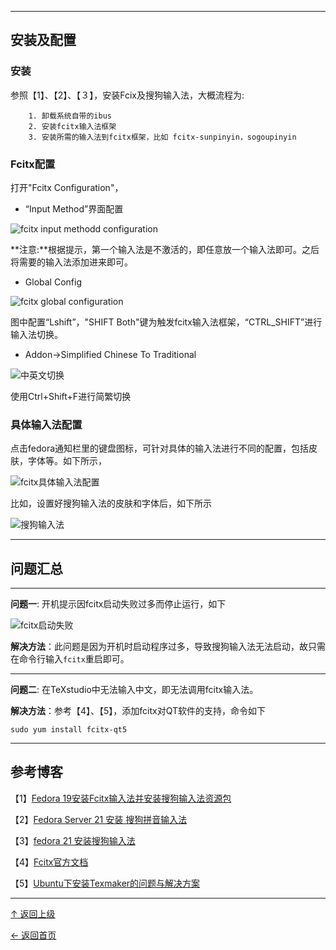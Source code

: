 
---
## 安装及配置
### 安装
参照【1】、【2】、【３】，安装Fcix及搜狗输入法，大概流程为:

        1. 卸载系统自带的ibus
        2. 安装fcitx输入法框架
        3. 安装所需的输入法到fcitx框架，比如 fcitx-sunpinyin，sogoupinyin


### Fcitx配置
打开"Fcitx Configuration"，

+ “Input Method”界面配置

![fcitx input methodd configuration](http://img.blog.csdn.net/20160205133656975)

**注意:**根据提示，第一个输入法是不激活的，即任意放一个输入法即可。之后将需要的输入法添加进来即可。

+ Global Config

![fcitx global configuration](http://img.blog.csdn.net/20160205140334411)

图中配置“Lshift”，"SHIFT Both"键为触发fcitx输入法框架，“CTRL_SHIFT”进行输入法切换。

+ Addon->Simplified Chinese To Traditional

![中英文切换](http://img.blog.csdn.net/20160205144349293)

使用Ctrl+Shift+F进行简繁切换


### 具体输入法配置
点击fedora通知栏里的键盘图标，可针对具体的输入法进行不同的配置，包括皮肤，字体等。如下所示，

![fcitx具体输入法配置](http://img.blog.csdn.net/20160205142508487)

比如，设置好搜狗输入法的皮肤和字体后，如下所示

![搜狗输入法](http://img.blog.csdn.net/20160205143255607)


---
## 问题汇总

---
**问题一**: 开机提示因fcitx启动失败过多而停止运行，如下

![fcitx启动失败](http://img.blog.csdn.net/20160131102523295)

**解决方法**：此问题是因为开机时启动程序过多，导致搜狗输入法无法启动，故只需在命令行输入`fcitx`重启即可。

---
**问题二**: 在TeXstudio中无法输入中文，即无法调用fcitx输入法。

**解决方法**：参考【4】、【5】，添加fcitx对QT软件的支持，命令如下

```
sudo yum install fcitx-qt5
```

---
## 参考博客
【1】[Fedora 19安装Fcitx输入法并安装搜狗输入法资源包](http://www.hiadmin.org/linux/fedora19-fcitx)

【2】[Fedora Server 21 安装 搜狗拼音输入法](http://www.cnblogs.com/mawanglin2008/p/4320669.html)

【3】[fedora 21 安装搜狗输入法 ](http://blog.csdn.net/wmzy1067111110/article/details/46605121)

【4】[Fcitx官方文档](https://wiki.archlinux.org/index.php/Fcitx_%28%E7%AE%80%E4%BD%93%E4%B8%AD%E6%96%87%29#fcitx-sogoupinyin_.E5.8D.A1.E6.AD.BB.E3.80.81.E8.81.94.E6.83.B3.E5.A4.B1.E8.B4.A5)

【5】[Ubuntu下安装Texmaker的问题与解决方案]( http://blog.csdn.net/bendanban/article/details/23336155 )


----
[↑ 返回上级](https://github.com/asin929/linux-software/blob/master/Office-Application/Office-Application.md)

[← 返回首页](https://github.com/asin929/linux-software)

